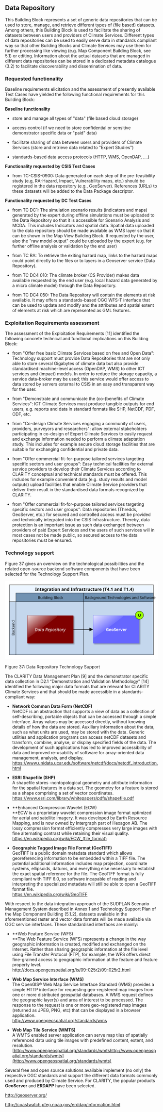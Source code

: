 ## Data Repository

This Building Block represents a set of generic data repositories that can be used to store, manage, and retrieve different types of (file based) datasets. Among others, this Building Block is used to facilitate the sharing of datasets between users and providers of Climate Services. Different types of data repositories can be used to easily serve data in standards compliant way so that other Building Blocks and Climate Services may use them for further processing like viewing (e.g. Map Component Building Block, see 5.1) or editing. Information about the actual datasets that are managed in different data repositories can be stored in a dedicated metadata catalogue (3.2) to facilitate discoverability and dissemination of data.

### Requested functionality

Baseline requirements elicitation and the assessment of presently available Test Cases have yielded the following functional requirements for this Building Block:

**Baseline functionality**

  - store and manage all types of "data" (file based cloud storage)

  - access control (if we need to store confidential or sensitive demonstrator specific data or "paid" data)

  - facilitate sharing of data between users and providers of Climate Services (store and retrieve data related to "Expert Studies")

  - standards-based data access protocols (HTTP, WMS, OpenDAP, ....)

**Functionality requested by CSIS Test Cases**

  - from TC-CSIS-0900: Data generated on each step of the pre-feasibility study (e.g, RA-Hazard, Impact, Vulnerability maps, etc.) should be registered in the data repository (e.g., GeoServer). References (URLs) to these datasets will be added to the Data Package descriptor.

**Functionality requested by DC Test Cases**

  - from TC DC1: The simulation scenario results (indicators and maps) generated by the expert during offline simulations must be uploaded to the Data Repository so that it is accessible for Scenario Analysis and MCDA. This includes Indicators and spatial data. Spatial data uploaded to the data repository should be made available as WMS layer so that it can be shown in the Map View Building Block. If requested by the user, also the "raw model output" could be uploaded by the expert (e.g. for further offline analysis or validation by the end user)

  - from TC RA: To retrieve the exiting hazard map, links to the hazard maps could point directly to the files or to layers in a Geoserver service (Data Repository).

  - from TC DC4 010: The climate broker (CS Provider) makes data available requested by the end user (e.g. local hazard data generated by a micro climate model) through the Data Repository.

  - from TC DC4 050: The Data Repository will contain the elements at risk available. It may offers a standards-based OGC WFS-T interface that can be used to update and modify and the attributes and spatial extent of elements at risk which are represented as GML features.

### Exploitation Requirements assessment

The assessment of the Exploitation Requirements \[11\] identified the following concrete technical and functional implications on this Building Block:

  - from "Offer free basic Climate Services based on free and Open Data": Technology support must provide Data Repositories that are not only able to store several Gigabytes of climate data but also provide standardised machine-level access (OpenDAP, WMS) to other ICT services and (impact) models. In order to reduce the storage capacity, a service data-broker may be used; this service would offer access to data stored by servers external to CSIS in an easy and transparent way for the user.

  - from "Demonstrate and communicate the (co-)benefits of Climate Services": ICT Climate Services must produce tangible outputs for end users, e.g. reports and data in standard formats like SHP, NetCDF, PDF, ODF, etc.

  - from "Co-design Climate Services engaging a community of users, providers, purveyors and researchers": allow external stakeholders participating in co-design of Expert Climate Services to easily request and exchange information needed to perform a climate adaptation study. This includes for example secure cloud storage facilities that are suitable for exchanging confidential and private data.

  - from "Offer commercial fit-for-purpose tailored services targeting specific sectors and user groups": Easy technical facilities for external service providers to develop their Climate Services according to CLARITY conceptual and technical standards must be offered. This includes for example convenient data (e.g. study results and model outputs) upload facilities that enable Climate Service providers that deliver their result in the standardised data formats recognized by CLARITY.

  - from "Offer commercial fit-for-purpose tailored services targeting specific sectors and user groups": Data repositories (Thredds, GeoServer, etc.) for secured and controlled access must be provided and technically integrated into the CSIS Infrastructure. Thereby, data protection is an important issue as such data exchanged between providers of paid Expert Services and the users of such services will in most cases not be made public, so secured access to the data repositories must be ensured.

### Technology support

Figure 37 gives an overview on the technological possibilities and the related open-source backend software components that have been selected for the Technology Support Plan.

![](./media/BB-Data-Repository.svg)

Figure 37: Data Repository Technology Support

The CLARITY Data Management Plan \[9\] and the demonstrator specific data collection in D2.1 “Demonstration and Validation Methodology” \[14\] identified the following major data formats that are relevant for CLARITY Climate Services and that should be made accessible in a standards-compliant way:

  - **Network Common Data Form (NetCDF)**  
    NetCDF is an abstraction that supports a view of data as a collection of self-describing, portable objects that can be accessed through a simple interface. Array values may be accessed directly, without knowing details of how the data are stored. Auxiliary information about the data, such as what units are used, may be stored with the data. Generic utilities and application programs can access netCDF datasets and transform, combine, analyse, or display specified fields of the data. The development of such applications has led to improved accessibility of data and improved re-usability of software for array-oriented data management, analysis, and display.  
    <https://www.unidata.ucar.edu/software/netcdf/docs/netcdf_introduction.html>

  - **ESRI Shapefile (SHP)**  
    A shapefile stores -nontopological geometry and attribute information for the spatial features in a data set. The geometry for a feature is stored as a shape comprising a set of vector coordinates.  
    <https://www.esri.com/library/whitepapers/pdfs/shapefile.pdf>

  - **Enhanced Compression Wavelet (ECW)  
    **ECW is a proprietary wavelet compression image format optimized for aerial and satellite imagery. It was developed by Earth Resource Mapping, and is now owned by Intergraph part of Hexagon AB. The lossy compression format efficiently compresses very large images with fine alternating contrast while retaining their visual quality.  
    <https://en.wikipedia.org/wiki/ECW_(file_format)>

  - **Geographic Tagged Image File Format (GeoTIFF)**  
    GeoTIFF is a public domain metadata standard which allows georeferencing information to be embedded within a TIFF file. The potential additional information includes map projection, coordinate systems, ellipsoids, datums, and everything else necessary to establish the exact spatial reference for the file. The GeoTIFF format is fully compliant with TIFF 6.0, so software incapable of reading and interpreting the specialized metadata will still be able to open a GeoTIFF format file.  
    <https://en.wikipedia.org/wiki/GeoTIFF>

With respect to the data integration approach of the SUDPLAN Scenario Management System described in Annex 1 and Technology Support Plan of the Map Component Building (5.1.2), datasets available in the aforementioned raster and vector data formats will be made available via OGC service interfaces. These standardised interfaces are mainly:

  - **Web Feature Service (WFS)  
    **The Web Feature Service (WFS) represents a change in the way geographic information is created, modified and exchanged on the Internet. Rather than sharing geographic information at the file level using File Transfer Protocol (FTP), for example, the WFS offers direct fine-grained access to geographic information at the feature and feature property level.  
    <http://docs.opengeospatial.org/is/09-025r2/09-025r2.html>

  - **Web Map Service Interface (WMS)**  
    The OpenGIS® Web Map Service Interface Standard (WMS) provides a simple HTTP interface for requesting geo-registered map images from one or more distributed geospatial databases. A WMS request defines the geographic layer(s) and area of interest to be processed. The response to the request is one or more geo-registered map images (returned as JPEG, PNG, etc) that can be displayed in a browser application.  
    <http://www.opengeospatial.org/standards/wms>

  - **Web Map Tile Service (WMTS)**  
    A WMTS enabled server application can serve map tiles of spatially referenced data using tile images with predefined content, extent, and resolution.  
    [http://www.opengeospatial.org/standards/wmtshttp://www.opengeospatial.org/standards/wmts](http://www.opengeospatial.org/standards/wmts)

Several free and open source solutions available implement (no only) the respective OGC standards and support the different data formats commonly used and produced by Climate Service. For CLARITY, the popular products **GeoServer** and **ERDAPP** have been selected.

<http://geoserver.org/>

<http://coastwatch.pfeg.noaa.gov/erddap/information.html>